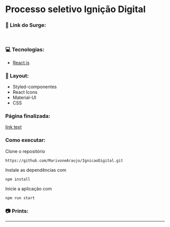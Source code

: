 # Processo seletivo Ignição Digital

### 🔗 Link do Surge: 

<br />

### 💻 Tecnologias:
- [React.js](https://pt-br.reactjs.org/)

### 🎨 Layout:
- Styled-componentes
- React Icons
- Material-UI
- CSS

### Página finalizada:
[link text](http://dev.nodeca.com)

### Como executar:
Clone o repositório
```
https://github.com/MarivoneAraujo/IgnicaoDigital.git
```
Instale as dependências com
```
npm install
```
Inicie a aplicação com
```
npm run start
```
### 📷 Prints:

<hr />
